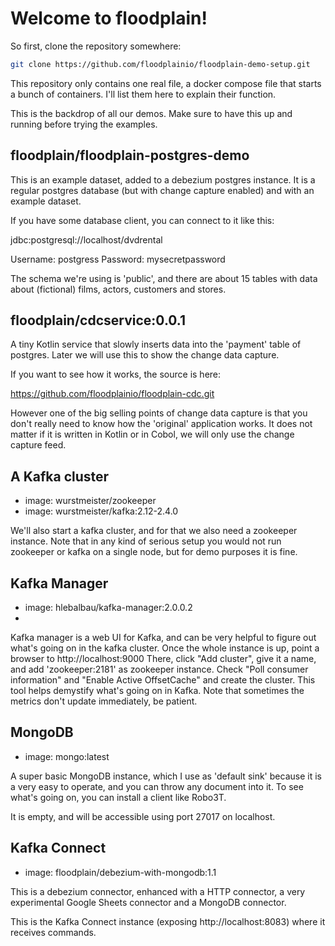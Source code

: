 # Welcome to floodplain!

So first, clone the repository somewhere:

```bash
git clone https://github.com/floodplainio/floodplain-demo-setup.git
```

This repository only contains one real file, a docker compose file that starts a bunch of containers. I'll list them here to explain their function.

This is the backdrop of all our demos. Make sure to have this up and running before trying the examples.

## floodplain/floodplain-postgres-demo

This is an example dataset, added to a debezium postgres instance. It is a regular postgres database (but with change capture enabled) and with an example dataset.

If you have some database client, you can connect to it like this:

jdbc:postgresql://localhost/dvdrental

Username: postgress Password: mysecretpassword

The schema we're using is 'public', and there are about 15 tables with data about (fictional) films, actors, customers and stores.

## floodplain/cdcservice:0.0.1

A tiny Kotlin service that slowly inserts data into the 'payment' table of postgres. Later we will use this to show the change data capture.

If you want to see how it works, the source is here:

https://github.com/floodplainio/floodplain-cdc.git

However one of the big selling points of change data capture is that you don't really need to know how the 'original' application works. It does not matter if it is written in Kotlin or in Cobol, we will only use the change capture feed.

## A Kafka cluster

- image: wurstmeister/zookeeper
- image: wurstmeister/kafka:2.12-2.4.0

We'll also start a kafka cluster, and for that we also need a zookeeper instance. Note that in any kind of serious setup you would not run zookeeper or kafka on a single node, but for demo purposes it is fine.

## Kafka Manager

- image: hlebalbau/kafka-manager:2.0.0.2
-

Kafka manager is a web UI for Kafka, and can be very helpful to figure out what's going on in the kafka cluster.
Once the whole instance is up, point a browser to http://localhost:9000
There, click "Add cluster", give it a name, and add 'zookeeper:2181' as zookeeper instance. Check "Poll consumer information" and "Enable Active OffsetCache" and create the cluster.
This tool helps demystify what's going on in Kafka. Note that sometimes the metrics don't update immediately, be patient.

## MongoDB

- image: mongo:latest

A super basic MongoDB instance, which I use as 'default sink' because it is a very easy to operate, and you can throw any document into it.
To see what's going on, you can install a client like Robo3T.

It is empty, and will be accessible using port 27017 on localhost.

## Kafka Connect

- image: floodplain/debezium-with-mongodb:1.1

This is a debezium connector, enhanced with a HTTP connector, a very experimental Google Sheets connector and a MongoDB connector.

This is the Kafka Connect instance (exposing http://localhost:8083) where it receives commands.
